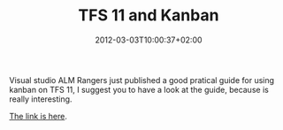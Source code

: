 ﻿---
title: "TFS 11 and Kanban"
description: ""
date: 2012-03-03T10:00:37+02:00
draft: false
tags: [TFS11]
categories: [Agile,Team Foundation Server]
---
Visual studio ALM Rangers just published a good pratical guide for using kanban on TFS 11, I suggest you to have a look at the guide, because is really interesting.

[The link is here](http://vsarkanbanguide.codeplex.com/).

